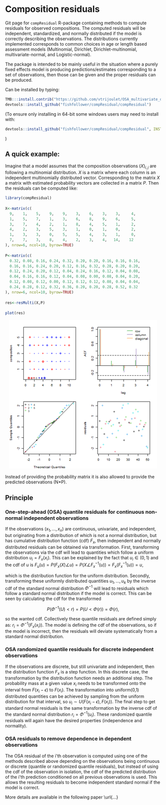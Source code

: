 # Composition residuals 
Git page for `compResidual` R-package containing methods to compute residuals for observed compositions. The computed residuals will be independent, standardized, and normally distributed if the model is correctly describing the observations. The distributions currently implemented corresponds to common choices in age or length based assessment models (Multinomial, Dirichlet, Dirichlet-multinomial, multivariate-normal, and Logistic-normal).

The package is intended to be mainly useful in the situation where a purely fixed effects model is producing predictions/estimates corresponding to a set of observations, then those can be given and the proper residuals can be produced. 

Can be installed by typing: 

```R
TMB:::install.contrib("https://github.com/vtrijoulet/OSA_multivariate_dists/archive/main.zip")
devtools::install_github("fishfollower/compResidual/compResidual")
```

(To ensure only installing in 64-bit some windows users may need to install with:

```R
devtools::install_github("fishfollower/compResidual/compResidual", INSTALL_opts=c("--no-multiarch"))
```
)

## A quick example:

Imagine that a model assumes that the composition observations $(X)_{i,j}$ are following a multinomial distribution. $X$ is a matrix where each column is an independent multinomially distributed vector. Corresponding to the matrix $X$ a matrix with estimated probability vectors are collected in a matrix $P$. Then the residuals can be computed like:

```R
library(compResidual)

X<-matrix(c(
  9,    1,    5,    9,    9,    3,    6,    3,    3,     4,
  1,    5,    7,    1,    3,    6,    8,    9,    6,     5,
  3,    7,    4,    2,    1,    8,    4,    5,    1,     2,
  4,    2,    3,    5,    3,    1,    0,    1,    0,     2,
  1,    3,    3,    0,    5,    5,    4,    3,    1,     0,
  7,    7,    3,    8,    4,    2,    3,    4,   14,    12
), nrow=6, ncol=10, byrow=TRUE) 

P<-matrix(c(
  0.32, 0.08, 0.16, 0.24, 0.32, 0.20, 0.20, 0.16, 0.16, 0.16,
  0.16, 0.16, 0.24, 0.20, 0.12, 0.16, 0.32, 0.28, 0.20, 0.20,
  0.12, 0.24, 0.20, 0.12, 0.04, 0.24, 0.16, 0.12, 0.04, 0.08,
  0.04, 0.16, 0.16, 0.12, 0.04, 0.08, 0.00, 0.08, 0.04, 0.20,
  0.12, 0.08, 0.12, 0.00, 0.12, 0.12, 0.12, 0.08, 0.04, 0.04,
  0.24, 0.28, 0.12, 0.32, 0.36, 0.20, 0.20, 0.28, 0.52, 0.32
), nrow=6, ncol=10, byrow=TRUE) 

res<-resMulti(X,P)

plot(res)
```

<p align="center">
  <img src="figs/fig1.png?raw=true">
</p>

Instead of providing the probability matrix it is also allowed to provide the predicted observations (N*P).  


## Principle

### One-step-ahead (OSA) quantile residuals for continuous non-normal independent observations

If the observations $(x_1,\ldots,x_n)$ are continuous, univariate, and independent, but originating from a distribution of which is not a normal distribution, but has cumulative distribution function (cdf) $F_x$, then independent and normally distributed residuals can be obtained via transformation. First, transforming the observations via the cdf will lead to quantities which follow a uniform distribution $u_i = F_x(x_i)$. This can be explained by the fact that $u_i \in (0,1)$ and the cdf of $u$ is $F_u(u) = P(F_x(X)\angle u) = P(X\angle F^{-1}_x(u)) = F_x(F^{-1}_x(u)) = u,$

which is the distribution function for the uniform distribution. Secondly, transforming these uniformly distributed quantities $u_1,...,u_k$ by the inverse cdf of the standard normal distribution $\Phi^{-1}$ will lead to residuals which follow a standard normal distribution if the model is correct. This can be seen by calculating the cdf for the transformed 

```math
 P(\Phi^{-1}(U)<r) = P(U<\Phi(r)) = \Phi(r),
 ```

so the wanted cdf. Collectively these quantile residuals are defined simply as: $r_i =\Phi^{-1}(F_x(x_i))$. The model is defining the cdf of the observations, so if the model is incorrect, then the residuals will deviate systematically from a standard normal distribution. 

### OSA randomized quantile residuals for discrete independent observations 

If the observations are discrete, but still univariate and independent, then the distribution function $F_x$ is a step function. In this discrete case, the transformation by the distribution function needs an additional step. The probability mass at a given value $x_i$ needs to be transformed onto the interval from $F(x_i-\epsilon)$ to $F(x_i)$. The transformation into uniform(0,1) distributed quantities can be achieved by sampling from the uniform distribution for that interval, so $u_i \sim U(F(x_i-\epsilon), F(x_i))$. The final step to get standard normal residuals is the same transformation by the inverse cdf of the standard normal distribution $r_i = \Phi^{-1}(u_i)$. These randomized quantile residuals will again have the desired properties (independence and normality).

### OSA residuals to remove dependence in dependent observations

The OSA residual of the i'th observation is computed using one of the methods described above depending on the observations being continuous or discrete (quantile or randomized quantile residuals), but instead of using the cdf of the observation in isolation, the cdf of the predicted distribution of the i'th prediction conditioned on all previous observations is used. This allows the resulting residuals to become independent standard normal if the model is correct. 


More details are available in the following paper \url{...}
